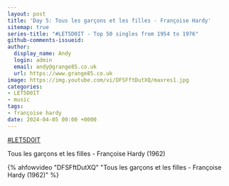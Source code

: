 ```yaml
---
layout: post
title: 'Day 5: Tous les garçons et les filles - Françoise Hardy'
sitemap: true
series-title: "#LET5D0IT - Top 50 singles from 1954 to 1976"
github-comments-issueid:
author:
  display_name: Andy
  login: admin
  email: andy@grange85.co.uk
  url: https://www.grange85.co.uk
image: https://img.youtube.com/vi/DFSFftDutXQ/maxres1.jpg
categories:
- LET5D0IT
- music
tags:
- françoise hardy
date: 2024-04-05 00:00 +0000
---
```

[#LET5D0IT](https://bsky.app/profile/let5d0it.bsky.social)

Tous les garçons et les filles - Françoise Hardy (1962)

{% ahfowvideo "DFSFftDutXQ" "Tous les garçons et les filles - Françoise Hardy (1962)" %}
